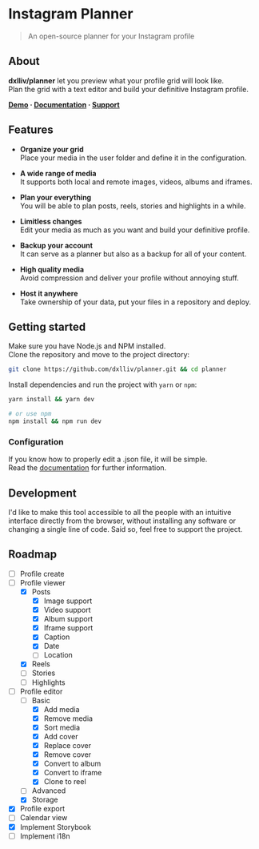 # Instagram Planner

> An open-source planner for your Instagram profile

## About

**dxlliv/planner** let you preview what your profile grid will look like.  
Plan the grid with a text editor and build your definitive Instagram profile.

**[Demo](https://dxlliv.github.io/planner/) · [Documentation](https://dxlliv.github.io/planner/docs/) · [Support](https://patreon.com/dxlliv)**

## Features
- **Organize your grid**  
  Place your media in the user folder and define it in the configuration.


- **A wide range of media**  
  It supports both local and remote images, videos, albums and iframes.


- **Plan your everything**  
  You will be able to plan posts, reels, stories and highlights in a while.


- **Limitless changes**  
  Edit your media as much as you want and build your definitive profile.


- **Backup your account**  
  It can serve as a planner but also as a backup for all of your content.


- **High quality media**  
  Avoid compression and deliver your profile without annoying stuff.


- **Host it anywhere**  
  Take ownership of your data, put your files in a repository and deploy.


## Getting started

Make sure you have Node.js and NPM installed.  
Clone the repository and move to the project directory:

```bash
git clone https://github.com/dxlliv/planner.git && cd planner
```

Install dependencies and run the project with `yarn` or `npm`:

```bash
yarn install && yarn dev

# or use npm
npm install && npm run dev
```

### Configuration

If you know how to properly edit a .json file, it will be simple.  
Read the [documentation](https://dxlliv.github.io/planner/docs/) for further information.

## Development

I'd like to make this tool accessible to all the people with an intuitive interface directly from the browser, without installing any software or changing a single line of code. Said so, feel free to support the project.

## Roadmap
- [ ] Profile create
- [ ] Profile viewer
  - [x] Posts
    - [x] Image support
    - [x] Video support
    - [x] Album support
    - [x] Iframe support
    - [x] Caption
    - [x] Date
    - [ ] Location
  - [x] Reels
  - [ ] Stories
  - [ ] Highlights
- [ ] Profile editor
  - [ ] Basic
    - [x] Add media
    - [x] Remove media
    - [x] Sort media
    - [x] Add cover
    - [x] Replace cover
    - [x] Remove cover
    - [x] Convert to album
    - [x] Convert to iframe
    - [x] Clone to reel
  - [ ] Advanced
  - [x] Storage
- [x] Profile export
- [ ] Calendar view
- [x] Implement Storybook
- [ ] Implement i18n